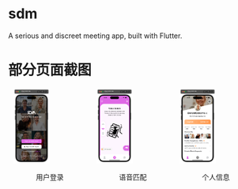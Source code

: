 # sdm
A serious and discreet meeting app, built with Flutter.


# 部分页面截图
<div style="display: flex; justify-content: left; align-items: center;">
  <div style="flex: 1; margin: 0 10px;">
    <img src="https://github.com/darren-you/sdm/blob/master/images/app/login_page.png" alt="用户登录" width="50%" height="50%" />
    <p style="text-align: center;">用户登录</p>
  </div>
  <div style="flex: 1; margin: 0 10px;">
    <img src="https://github.com/darren-you/sdm/blob/master/images/app/match_page.png" alt="语音匹配" width="50%" height="50%" />
    <p style="text-align: center;">语音匹配</p>
  </div>
  <div style="flex: 1; margin: 0 10px;">
    <img src="https://github.com/darren-you/sdm/blob/master/images/app/profile_page.png" alt="个人信息" width="50%" height="50%" />
    <p style="text-align: center;">个人信息</p>
  </div>
</div>


